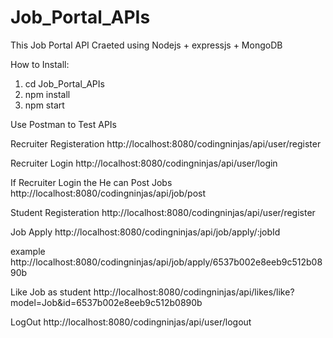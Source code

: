 # Job_Portal_APIs

This Job Portal API Craeted using Nodejs + expressjs + MongoDB

How to Install: 

1.  cd Job_Portal_APIs
2.  npm install
3.  npm start

Use Postman to Test APIs

Recruiter Registeration
http://localhost:8080/codingninjas/api/user/register

Recruiter Login
http://localhost:8080/codingninjas/api/user/login

If Recruiter Login the He can Post Jobs
http://localhost:8080/codingninjas/api/job/post

Student Registeration
http://localhost:8080/codingninjas/api/user/register

Job Apply
http://localhost:8080/codingninjas/api/job/apply/:jobId

example
http://localhost:8080/codingninjas/api/job/apply/6537b002e8eeb9c512b0890b

Like Job as student
http://localhost:8080/codingninjas/api/likes/like?model=Job&id=6537b002e8eeb9c512b0890b

LogOut
http://localhost:8080/codingninjas/api/user/logout


